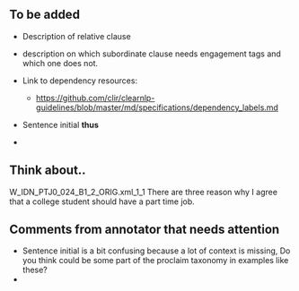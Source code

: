 

## To be added

- Description of relative clause
- description on which subordinate clause needs engagement tags and which one does not.


- Link to dependency resources:
  - https://github.com/clir/clearnlp-guidelines/blob/master/md/specifications/dependency_labels.md
- Sentence initial **thus**
- 


## Think about..


W_IDN_PTJ0_024_B1_2_ORIG.xml_1_1	There <engmt class="monogloss">are</engmt> three reason why I agree that a college student should have a part time job.




## Comments from annotator that needs attention
- Sentence initial <thus> is a bit confusing because a lot of context is missing, Do you think <thus> could be some part of the proclaim taxonomy in examples like these?
- 
